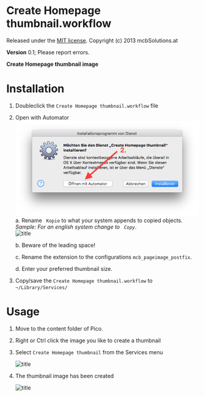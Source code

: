 Create Homepage thumbnail.workflow
=============================================================================

Released under the [MIT license](http://opensource.org/licenses/MIT). Copyright (c) 2013 mcbSolutions.at

**Version** 0.1; Please report errors.

**Create Homepage thumbnail image**

Installation
=============================================================================
1. Doubleclick the `Create Homepage thumbnail.workflow` file
2. Open with Automator 
	![title](Create%20Homepage%20thumbnail%200.png)
      a. Rename <code>&nbsp;Kopie</code> to what your system appends to copied objects.  
         *Sample: For an english system change to <code>&nbsp;Copy</code>*.  
         ![title](Create%20Homepage%20thumbnail%201.png)
      
      b. Beware of the leading space!
      
      c. Rename the extension to the configurations `mcb_pageimage_postfix`.
      
      d. Enter your preferred thumbnail size.
      
3. Copy/save the `Create Homepage thumbnail.workflow` to `~/Library/Services/`

Usage
=============================================================================
1. Move to the content folder of Pico.
2. Right or Ctrl click the image you like to create a thumbnail
3. Select `Create Homepage thumbnail` from the Services menu

   ![title](Create%20Homepage%20thumbnail%202.png)
4. The thumbnail image has been created

   ![title](Create%20Homepage%20thumbnail%203.png)
